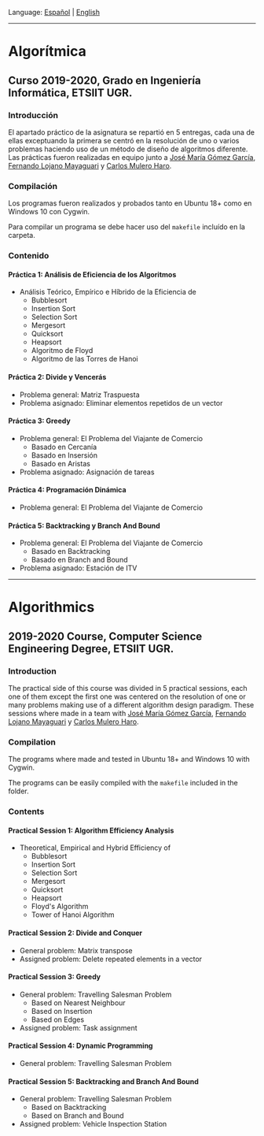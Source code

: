 Language: [Español](#algorítmica) | [English](#algorithmics)

---

# Algorítmica #
## Curso 2019-2020, Grado en Ingeniería Informática, ETSIIT UGR.

### Introducción
El apartado práctico de la asignatura se repartió en 5 entregas, cada una de ellas exceptuando la primera se centró en la resolución de uno o varios problemas haciendo uso de un método de diseño de algoritmos diferente. Las prácticas fueron realizadas en equipo junto a [José María Gómez García](https://github.com/gomezjosemaria), [Fernando Lojano Mayaguari](https://github.com/GFernando97) y [Carlos Mulero Haro](https://github.com/carlosmh2000).

### Compilación
Los programas fueron realizados y probados tanto en Ubuntu 18+ como en Windows 10 con Cygwin.

Para compilar un programa se debe hacer uso del ```makefile``` incluído en la carpeta.

### Contenido
#### Práctica 1: Análisis de Eficiencia de los Algoritmos

* Análisis Teórico, Empírico e Híbrido de la Eficiencia de
  * Bubblesort
  * Insertion Sort
  * Selection Sort
  * Mergesort
  * Quicksort
  * Heapsort
  * Algoritmo de Floyd
  * Algoritmo de las Torres de Hanoi

#### Práctica 2: Divide y Vencerás
 * Problema general: Matriz Traspuesta
 * Problema asignado: Eliminar elementos repetidos de un vector 

#### Práctica 3: Greedy
  * Problema general: El Problema del Viajante de Comercio
      * Basado en Cercanía
      * Basado en Insersión
      * Basado en Aristas
  * Problema asignado: Asignación de tareas

#### Práctica 4: Programación Dinámica
  * Problema general: El Problema del Viajante de Comercio

#### Práctica 5: Backtracking y Branch And Bound
  * Problema general: El Problema del Viajante de Comercio
    * Basado en Backtracking
    * Basado en Branch and Bound
  * Problema asignado: Estación de ITV
---
# Algorithmics #
## 2019-2020 Course, Computer Science Engineering Degree, ETSIIT UGR.
### Introduction
The practical side of this course was divided in 5 practical sessions, each one of them except the first one was centered on the resolution of one or many problems making use of a different algorithm design paradigm. These sessions where made in a team with [José María Gómez García](https://github.com/gomezjosemaria), [Fernando Lojano Mayaguari](https://github.com/GFernando97) y [Carlos Mulero Haro](https://github.com/carlosmh2000).

### Compilation
The programs where made and tested in Ubuntu 18+ and Windows 10 with Cygwin.

The programs can be easily compiled with the  ```makefile``` included in the folder.

### Contents
#### Practical Session 1: Algorithm Efficiency Analysis

* Theoretical, Empirical and Hybrid Efficiency of
  * Bubblesort
  * Insertion Sort
  * Selection Sort
  * Mergesort
  * Quicksort
  * Heapsort
  * Floyd's Algorithm
  * Tower of Hanoi Algorithm

#### Practical Session 2: Divide and Conquer
 * General problem: Matrix transpose
 * Assigned problem: Delete repeated elements in a vector

#### Practical Session 3: Greedy
  * General problem: Travelling Salesman Problem
      * Based on Nearest Neighbour
      * Based on Insertion
      * Based on Edges
  * Assigned problem: Task assignment

#### Practical Session 4: Dynamic Programming
  * General problem: Travelling Salesman Problem

#### Practical Session 5: Backtracking and Branch And Bound
  * General problem: Travelling Salesman Problem
    * Based on Backtracking
    * Based on Branch and Bound
  * Assigned problem: Vehicle Inspection Station
